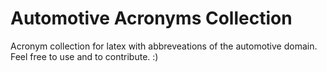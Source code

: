 # Automotive Acronyms Collection
Acronym collection for latex with abbreveations of the automotive domain. Feel free to use and to contribute. :)
